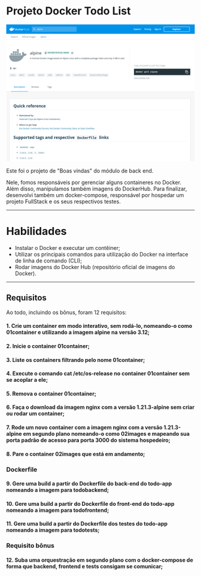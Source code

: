 # Projeto Docker Todo List

![Project Logo](./DOCKER_TODO_LIST.png)

Este foi o projeto de "Boas vindas" do módulo de back end.

Nele, fomos responsáveis por gerenciar alguns containeres no Docker. Além disso, manipulamos também imagens do DockerHub. Para finalizar, desenvolvi também um docker-compose, responsável por hospedar um projeto FullStack e os seus respectivos testes.

---

# Habilidades

- Instalar o Docker e executar um contêiner;
- Utilizar os principais comandos para utilização do Docker na interface de linha de comando (CLI);
- Rodar imagens do Docker Hub (repositório oficial de imagens do Docker).

---

## Requisitos

Ao todo, incluindo os bônus, foram 12 requisitos:

#### 1. Crie um container em modo interativo, sem rodá-lo, nomeando-o como 01container e utilizando a imagem alpine na versão 3.12;

#### 2. Inicie o container 01container;

#### 3. Liste os containers filtrando pelo nome 01container;

#### 4. Execute o comando cat /etc/os-release no container 01container sem se acoplar a ele;

#### 5. Remova o container 01container;

#### 6. Faça o download da imagem nginx com a versão 1.21.3-alpine sem criar ou rodar um container;

#### 7. Rode um novo container com a imagem nginx com a versão 1.21.3-alpine em segundo plano nomeando-o como 02images e mapeando sua porta padrão de acesso para porta 3000 do sistema hospedeiro;

#### 8. Pare o container 02images que está em andamento;

### Dockerfile

#### 9. Gere uma build a partir do Dockerfile do back-end do todo-app nomeando a imagem para todobackend;

#### 10. Gere uma build a partir do Dockerfile do front-end do todo-app nomeando a imagem para todofrontend;

#### 11. Gere uma build a partir do Dockerfile dos testes do todo-app nomeando a imagem para todotests;

### Requisito bônus

#### 12. Suba uma orquestração em segundo plano com o docker-compose de forma que backend, frontend e tests consigam se comunicar;
